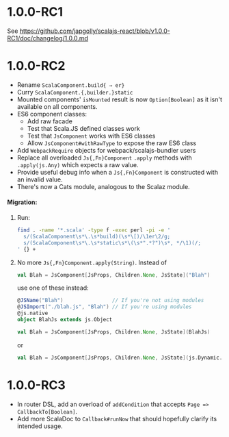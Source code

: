 # 1.0.0-RC1

See https://github.com/japgolly/scalajs-react/blob/v1.0.0-RC1/doc/changelog/1.0.0.md


# 1.0.0-RC2

* Rename `ScalaComponent.build{ ⇒ er}`
* Curry `ScalaComponent.{,builder.}static`
* Mounted components' `isMounted` result is now `Option[Boolean]` as it isn't available on all components.
* ES6 component classes:
  * Add raw facade
  * Test that Scala.JS defined classes work
  * Test that `JsComponent` works with ES6 classes
  * Allow `JsComponent#withRawType` to expose the raw ES6 class
* Add `WebpackRequire` objects for webpack/scalajs-bundler users
* Replace all overloaded `Js{,Fn}Component` `.apply` methods with `.apply(js.Any)` which expects a raw value.
* Provide useful debug info when a `Js{,Fn}Component` is constructed with an invalid value.
* There's now a Cats module, analogous to the Scalaz module.

#### Migration:
1. Run:
    ```sh
    find . -name '*.scala' -type f -exec perl -pi -e '
      s/(ScalaComponent\s*\.\s*build)(\s*\[)/\1er\2/g;
      s/(ScalaComponent\s*\.\s*static\s*\(\s*".*?")\s*, */\1)(/;
    ' {} +
    ```
2. No more `Js{,Fn}Component.apply(String)`. Instead of
    ```scala
    val Blah = JsComponent[JsProps, Children.None, JsState]("Blah")
    ```
    use one of these instead:
    ```scala
    @JSName("Blah")                // If you're not using modules
    @JSImport("./blah.js", "Blah") // If you're using modules
    @js.native
    object BlahJs extends js.Object

    val Blah = JsComponent[JsProps, Children.None, JsState](BlahJs)
    ```
    or
    ```scala
    val Blah = JsComponent[JsProps, Children.None, JsState](js.Dynamic.global.Blah)
    ```

# 1.0.0-RC3

* In router DSL, add an overload of `addCondition` that accepts `Page => CallbackTo[Boolean]`.
* Add more ScalaDoc to `Callback#runNow` that should hopefully clarify its intended usage.

